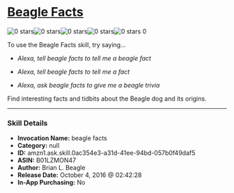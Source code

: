 # [Beagle Facts](http://alexa.amazon.com/#skills/amzn1.ask.skill.0ac354e3-a31d-41ee-94bd-057b0f49daf5)
![0 stars](../../images/ic_star_border_black_18dp_1x.png)![0 stars](../../images/ic_star_border_black_18dp_1x.png)![0 stars](../../images/ic_star_border_black_18dp_1x.png)![0 stars](../../images/ic_star_border_black_18dp_1x.png)![0 stars](../../images/ic_star_border_black_18dp_1x.png) 0

To use the Beagle Facts skill, try saying...

* *Alexa, tell beagle facts to tell me a beagle fact*

* *Alexa, tell beagle facts to tell me a fact*

* *Alexa, ask beagle facts to give me a beagle trivia*

Find interesting facts and tidbits about the Beagle dog and its origins.

***

### Skill Details

* **Invocation Name:** beagle facts
* **Category:** null
* **ID:** amzn1.ask.skill.0ac354e3-a31d-41ee-94bd-057b0f49daf5
* **ASIN:** B01LZMON47
* **Author:** Brian L. Beagle
* **Release Date:** October 4, 2016 @ 02:42:28
* **In-App Purchasing:** No
